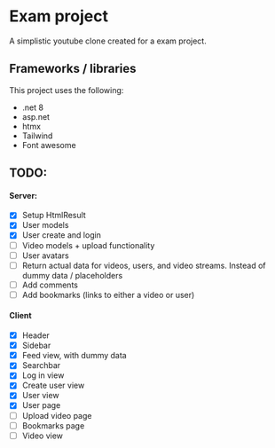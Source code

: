# Exam project
 A simplistic youtube clone created for a exam project.

## Frameworks / libraries
This project uses the following:
* .net 8
* asp.net
* htmx
* Tailwind 
* Font awesome

## TODO:
#### Server:
- [x] Setup HtmlResult
- [x] User models
- [x] User create and login
- [ ] Video models + upload functionality
- [ ] User avatars
- [ ] Return actual data for videos, users, and video streams. Instead of dummy data / placeholders
- [ ] Add comments
- [ ] Add bookmarks (links to either a video or user)

#### Client
- [x] Header
- [x] Sidebar
- [x] Feed view, with dummy data
- [x] Searchbar
- [x] Log in view
- [x] Create user view
- [x] User view
- [x] User page
- [ ] Upload video page
- [ ] Bookmarks page
- [ ] Video view

